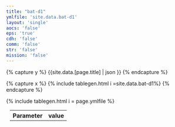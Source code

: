 ```yaml
---
title: "bat-d1"
ymlfile: 'site.data.bat-d1'
layout: 'single'
aocs: 'false'
eps: 'true'
cdh: 'false'
comm: 'false'
str: 'false'
mission: 'false'
---
```


{% capture y %}
{{site.data.[page.title] | json }}
{% endcapture %}

{% capture x %}
{% include tablegen.html i =site.data.bat-d1%} 
{% endcapture %}



<table style = "margin-left:10px">
  <tr>
    <th> Parameter </th>
    <th> value </th>
  </tr>
  <tr>
    {% include tablegen.html i = page.ymlfile %} 
     
  </tr>
</table>
